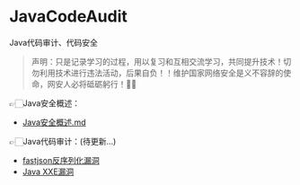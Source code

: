 # JavaCodeAudit
Java代码审计、代码安全

> 声明：只是记录学习的过程，用以复习和互相交流学习，共同提升技术！切勿利用技术进行违法活动，后果自负！！维护国家网络安全是义不容辞的使命，网安人必将砥砺躬行！✊🏻

👉🏻Java安全概述：
- [Java安全概述.md](#)

👉🏻Java代码审计：(待更新...)
- [fastjson反序列化漏洞](#)
- [Java XXE漏洞](#)
